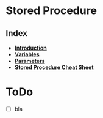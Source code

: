 # Stored Procedure

## Index
* **[Introduction](./introduction.md)** <br>
* **[Variables](./variables.md)** <br>
* **[Parameters](./parameters.md)** <br>
* **[Stored Procedure Cheat Sheet](./interview-cheat-sheet.md)** <br>



# ToDo
- [ ] bla


